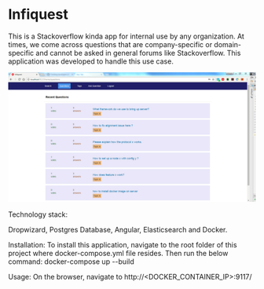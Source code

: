 # Infiquest
This is a Stackoverflow kinda app for internal use by any organization.
At times, we come across questions that are company-specific or domain-specific and cannot be asked in general forums like Stackoverflow.
This application was developed to handle this use case. 

![Alt test](Screenshot.PNG?raw=true)

Technology stack:

Dropwizard, Postgres Database, Angular, Elasticsearch and Docker.

Installation:
To install this application, navigate to the root folder of this project where docker-compose.yml file resides.
Then run the below command:
docker-compose up --build

Usage:
On the browser, navigate to http://<DOCKER_CONTAINER_IP>:9117/
